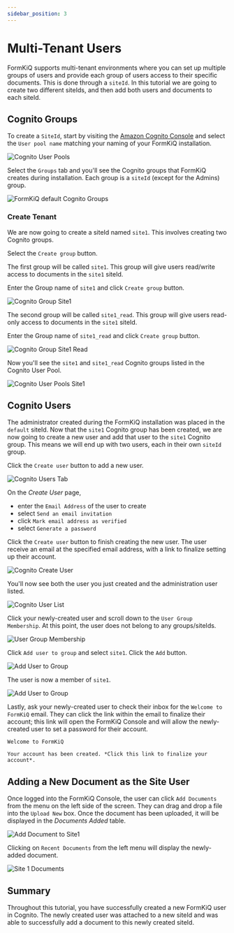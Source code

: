 ```yaml
---
sidebar_position: 3
---
```


# Multi-Tenant Users

FormKiQ supports multi-tenant environments where you can set up multiple groups of users and provide each group of users access to their specific documents. This is done through a `siteId`. In this tutorial we are going to create two different siteIds, and then add both users and documents to each siteId.

## Cognito Groups

To create a `SiteId`, start by visiting the [Amazon Cognito Console](https://console.aws.amazon.com/cognito) and select the `User pool name` matching your naming of your FormKiQ installation.

![Cognito User Pools](./img/cognito-user-pools.png)

Select the `Groups` tab and you'll see the Cognito groups that FormKiQ creates during installation. Each group is a `siteId` (except for the Admins) group.

![FormKiQ default Cognito Groups](./img/cognito-groups-default.png)

### Create Tenant

We are now going to create a siteId named `site1`. This involves creating two Cognito groups.

Select the `Create group` button. 

The first group will be called `site1`. This group will give users read/write access to documents in the `site1` siteId. 

Enter the Group name of `site1` and click `Create group` button.

![Cognito Group Site1](./img/cognito-group-site1.png)

The second group will be called `site1_read`. This group will give users read-only access to documents in the `site1` siteId. 

Enter the Group name of `site1_read` and click `Create group` button.

![Cognito Group Site1 Read](./img/cognito-group-site1-read.png)

Now you'll see the `site1` and `site1_read` Cognito groups listed in the Cognito User Pool.

![Cognito User Pools Site1](./img/cognito-user-pools-site1.png)

## Cognito Users

The administrator created during the FormKiQ installation was placed in the `default` siteId. Now that the `site1` Cognito group has been created, we are now going to create a new user and add that user to the `site1` Cognito group. This means we will end up with two users, each in their own `siteId` group.

Click the `Create user` button to add a new user.

![Cognito Users Tab](./img/cognito-users-tab.png)

On the *Create User* page, 

* enter the `Email Address` of the user to create 
* select `Send an email invitation`
* click `Mark email address as verified`
* select `Generate a password`

Click the `Create user` button to finish creating the new user. The user receive an email at the specified email address, with a link to finalize setting up their account.

![Cognito Create User](./img/cognito-create-user.png)

You'll now see both the user you just created and the administration user listed.

![Cognito User List](./img/cognito-user-list.png)

Click your newly-created user and scroll down to the `User Group Membership`. At this point, the user does not belong to any groups/siteIds.

![User Group Membership](./img/user-group-membership.png)

Click `Add user to group` and select `site1`. Click the `Add` button.

![Add User to Group](./img/add-user-to-group.png)

The user is now a member of `site1`.

![Add User to Group](./img/user-group-site1.png)

Lastly, ask your newly-created user to check their inbox for the `Welcome to FormKiQ` email. They can click the link within the email to finalize their account; this link will open the FormKiQ Console and will allow the newly-created user to set a password for their account.

````
Welcome to FormKiQ

Your account has been created. *Click this link to finalize your account*.
`````

## Adding a New Document as the Site User

Once logged into the FormKiQ Console, the user can click `Add Documents` from the menu on the left side of the screen. They can drag and drop a file into the `Upload New` box. Once the document has been uploaded, it will be displayed in the *Documents Added* table.

![Add Document to Site1](./img/add-document-site1.png)

Clicking on `Recent Documents` from the left menu will display the newly-added document.

![Site 1 Documents](./img/site1-documents.png)

## Summary

Throughout this tutorial, you have successfully created a new FormKiQ user in Cognito. The newly created user was attached to a new siteId and was able to successfully add a document to this newly created siteId.
